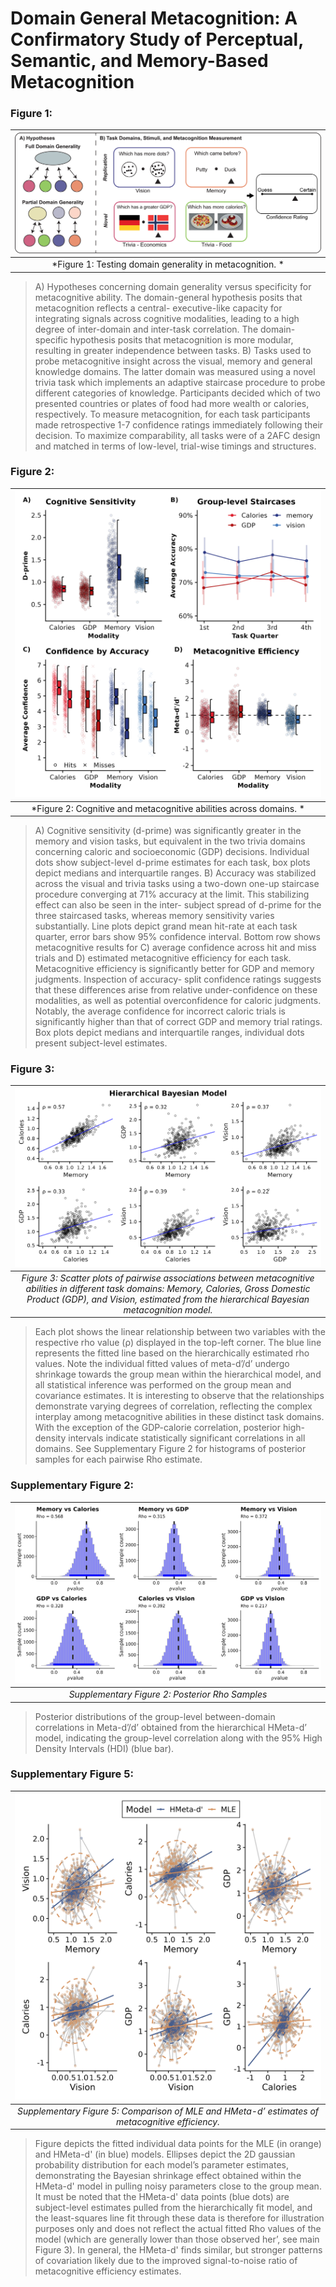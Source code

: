 # Domain General Metacognition: A Confirmatory Study of Perceptual, Semantic, and Memory-Based Metacognition


### Figure 1:
| ![Figure 1: ](figs/fig1_final.png)  |
|:--:| 
| *Figure 1: Testing domain generality in metacognition. * |
>A) Hypotheses concerning domain generality versus specificity for metacognitive ability. The domain-general hypothesis posits that metacognition reflects a central- executive-like capacity for integrating signals across cognitive modalities, leading to a high degree of inter-domain and inter-task correlation. The domain-specific hypothesis posits that metacognition is more modular, resulting in greater independence between tasks. B) Tasks used to probe metacognitive insight across the visual, memory and general knowledge domains. The latter domain was measured using a novel trivia task which implements an adaptive staircase procedure to probe different categories of knowledge. Participants decided which of two presented countries or plates of food had more wealth or calories, respectively. To measure metacognition, for each task participants made retrospective 1-7 confidence ratings immediately following their decision. To maximize comparability, all tasks were of a 2AFC design and matched in terms of low-level, trial-wise timings and structures.


### Figure 2:
| ![Figure 2: ](figs/Figure2.png) |
|:--:| 
| *Figure 2: Cognitive and metacognitive abilities across domains. * |
>A) Cognitive sensitivity (d-prime) was significantly greater in the memory and vision tasks, but equivalent in the two trivia domains concerning caloric and socioeconomic (GDP) decisions. Individual dots show subject-level d-prime estimates for each task, box plots depict medians and interquartile ranges. B) Accuracy was stabilized across the visual and trivia tasks using a two-down one-up staircase procedure converging at 71% accuracy at the limit. This stabilizing effect can also be seen in the inter- subject spread of d-prime for the three staircased tasks, whereas memory sensitivity varies substantially. Line plots depict grand mean hit-rate at each task quarter, error bars show 95% confidence interval. Bottom row shows metacognitive results for C) average confidence across hit and miss trials and D) estimated metacognitive efficiency for each task. Metacognitive efficiency is significantly better for GDP and memory judgments. Inspection of accuracy- split confidence ratings suggests that these differences arise from relative under-confidence on these modalities, as well as potential overconfidence for caloric judgments. Notably, the average confidence for incorrect caloric trials is significantly higher than that of correct GDP and memory trial ratings. Box plots depict medians and interquartile ranges, individual dots present subject-level estimates.

### Figure 3:
| ![Figure 3: ](figs/Fig3.png) |
|:--:| 
| *Figure 3: Scatter plots of pairwise associations between metacognitive abilities in different task domains: Memory, Calories, Gross Domestic Product (GDP), and Vision, estimated from the hierarchical Bayesian metacognition model.* |
>Each plot shows the linear relationship between two variables with the respective rho value (ρ) displayed in the top-left corner. The blue line represents the fitted line based on the hierarchically estimated rho values. Note the individual fitted values of meta-d’/d’ undergo shrinkage towards the group mean within the hierarchical model, and all statistical inference was performed on the group mean and covariance estimates. It is interesting to observe that the relationships demonstrate varying degrees of correlation, reflecting the complex interplay among metacognitive abilities in these distinct task domains. With the exception of the GDP-calorie correlation, posterior high-density intervals indicate statistically significant correlations in all domains. See Supplementary Figure 2 for histograms of posterior samples for each pairwise Rho estimate.

### Supplementary Figure 2:
| ![Supplementary Figure 2: ](figs/sup_fig2_mrho_grid.png) |
|:--:| 
| *Supplementary Figure 2: Posterior Rho Samples* |

>Posterior distributions of the group-level between-domain correlations in Meta-d’/d’ obtained from the hierarchical HMeta-d’ model, indicating the group-level correlation along with the 95% High Density Intervals (HDI) (blue bar). 


### Supplementary Figure 5:
| ![Supplementary Figure 5:](figs/sFig5.png) | 
|:--:| 
| *Supplementary Figure 5: Comparison of MLE and HMeta-d’ estimates of metacognitive efficiency.* |

>Figure depicts the fitted individual data points for the MLE (in orange) and HMeta-d' (in blue) models. Ellipses depict the 2D gaussian probability distribution for each model’s parameter estimates, demonstrating the Bayesian shrinkage effect obtained within the HMeta-d' model in pulling noisy parameters close to the group mean. It must be noted that the HMeta-d' data points (blue dots) are subject-level estimates pulled from the hierarchically fit model, and the least-squares line fit through these data is therefore for illustration purposes only and does not reflect the actual fitted Rho values of the model (which are generally lower than those observed her’, see main Figure 3). In general, the HMeta-d' finds similar, but stronger patterns of covariation likely due to the improved signal-to-noise ratio of metacognitive efficiency estimates.
